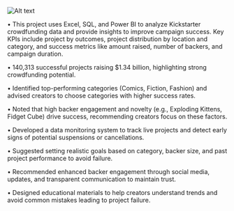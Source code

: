 ![Alt text](https://github.com/shubhangidoltade/Crowdfunding-Analysis/blob/ef8bab3f324c02f440586ef9780a141979d8f806/Crowdfunding%20POWERBI%20Dashboard.png)
 
 
 • This project uses Excel, SQL, and Power BI to analyze Kickstarter crowdfunding data and provide insights to improve campaign success. 
   Key   KPIs include project by outcomes, project distribution by location and category,  and success metrics like amount raised, number of backers, and campaign 
   duration.

• 140,313 successful projects raising $1.34 billion, highlighting strong crowdfunding potential. 

• Identified top-performing categories (Comics, Fiction, Fashion) and advised creators to choose categories with higher success rates.

• Noted that high backer engagement and novelty (e.g., Exploding Kittens, Fidget Cube) drive success, recommending creators focus on these   factors.

• Developed a data monitoring system to track live projects and detect early signs of potential suspensions or cancellations.

• Suggested setting realistic goals based on category, backer size, and past project performance to avoid failure.

• Recommended enhanced backer engagement through social media, updates, and transparent communication to maintain trust.

• Designed educational materials to help creators understand trends and avoid common mistakes leading to project failure.
